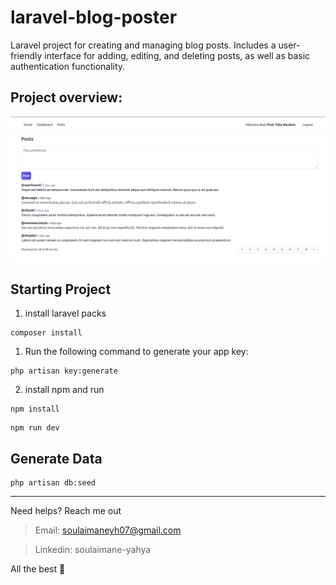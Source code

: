 # laravel-blog-poster

Laravel project for creating and managing blog posts. Includes a user-friendly interface for adding, editing, and deleting posts, as well as basic authentication functionality.

## Project overview:

<img src="./public/assets/img/posts.png" alt="project" />

## Starting Project

1. install laravel packs

```composer
composer install
```

1. Run the following command to generate your app key:

```
php artisan key:generate
```

2. install npm and run

```npm
npm install
```

```npm
npm run dev
```

## Generate Data

```
php artisan db:seed
```

---

Need helps? Reach me out

> Email: soulaimaneyh07@gmail.com

> Linkedin: soulaimane-yahya

All the best :beer:
